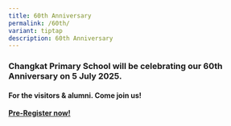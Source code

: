 ```yaml
---
title: 60th Anniversary
permalink: /60th/
variant: tiptap
description: 60th Anniversary
---
```

<h3>Changkat Primary School will be celebrating our <strong>60th Anniversary </strong>on <strong>5 July 2025</strong>.</h3>
<h4>For the visitors &amp; alumni. Come join us!</h4>
<p><strong><a href="https://go.gov.sg/registerfor60th" class="py-4 link-button remove-after is-flex flex-start is-vh-centered" rel="noopener nofollow" target="_blank">Pre-Register now!</a></strong>
</p>